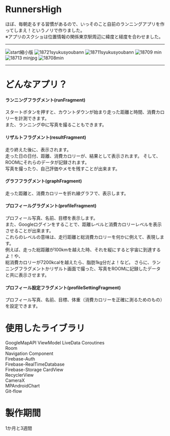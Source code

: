 # RunnersHigh
ほぼ、毎朝走るする習慣があるので、いっそのこと自前のランニングアプリを作ってしまえ！というノリで作りました。  
※アプリのスクショは位置情報の関係東京駅周辺に緯度と経度を合わせました。  
***
![start縮小版](https://user-images.githubusercontent.com/65647834/110730103-3a837900-8263-11eb-9ebd-e65cc8b5afb1.jpg)
![18721syukusyoubann](https://user-images.githubusercontent.com/65647834/110730120-40795a00-8263-11eb-9e49-6947bc0ce231.jpg)
![18711syukusyoubann](https://user-images.githubusercontent.com/65647834/110730309-9817c580-8263-11eb-9e43-499f9cb9c0cc.jpg)
![18709 min](https://user-images.githubusercontent.com/65647834/110730508-e927b980-8263-11eb-9f62-4e60de0a7ed4.jpg)
![18713 minjpg](https://user-images.githubusercontent.com/65647834/110730808-7834d180-8264-11eb-88b8-80a9e622834d.jpg)
![18708min](https://user-images.githubusercontent.com/65647834/110730823-7c60ef00-8264-11eb-9086-f4c74fc2f74b.jpg)
***
# どんなアプリ？
#### ランニングフラグメント(runFragment)
スタートボタンを押すと、カウントダウンが始まり走った距離と時間、消費カロリーを計測できます。  
また、ランニング中に写真を撮ることもできます。
#### リザルトフラグメント(resultFragment)
走り終えた後に、表示されます。  
走った日の日付、距離、消費カロリーが、結果として表示されます。
そして、ROOMにそれらのデータが記録されます。  
写真を撮ったり、自己評価やメモを残すことが出来ます。  
#### グラフフラグメント(graphFragment)
走った距離と、消費カロリーを折れ線グラフで、表示します。
#### プロフィールグラグメント(profileFragment)
プロフィール写真、名前、目標を表示します。  
また、Googleログインをすることで、距離レベルと消費カロリーレベルを表示させることが出来ます。  
これらのレベルの意味は、走行距離と総消費カロリーを何かに例えて、表現します。  
例えば、走った総距離が100kmを越えた時、それを縦にすると宇宙に到達するよ！や、  
総消費カロリーが7200kcalを越えたら、脂肪1kg分だよ！など。
さらに、ランニングフラグメントかリザルト画面で撮った、写真をROOMに記録したデータと共に表示させます。
#### プロフィール設定フラグメント(profileSettingFragment)
プロフィール写真、名前、目標、体重（消費カロリーを正確に測るためのもの）を設定できます。



# 使用したライブラリ
 GoogleMapAPI
 ViewModel
 LiveData
 Coroutines  
 Room  
 Navigation Component  
 Firebase-Auth  
 Firebase-RealTimeDatabase  
 Firebase-Storage
 CardView  
 RecyclerView  
 CameraX  
 MPAndroidChart  
 Git-flow

# 製作期間
1か月と3週間
